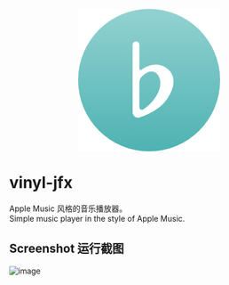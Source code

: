 <p align="center">
<img align="center" src="src/main/resources/icu/megakite/vinyljfx/icons/vinyl-jfx-256.png" alt="vinyl-jfx">
</p>

# vinyl-jfx

Apple Music 风格的音乐播放器。<br />
Simple music player in the style of Apple Music.

## Screenshot 运行截图

![image](https://github.com/megakite/vinyl-jfx/assets/20639794/ef323bc8-6757-471e-91f4-81a43a6b25a4)
